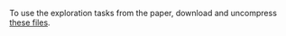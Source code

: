 To use the exploration tasks from the paper, download and uncompress [these files](https://drive.google.com/file/d/1ADrjE5ZC9r0UzS-vLakq1Xtz9XEWRBPn/view).
